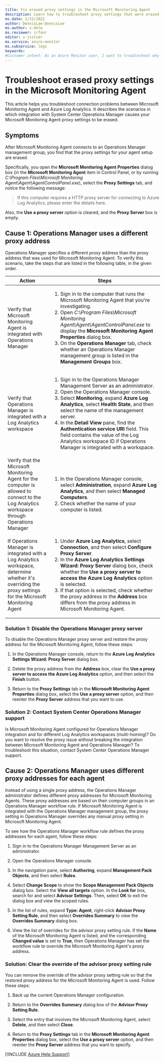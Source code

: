 ```yaml
---
title: Fix erased proxy settings in the Microsoft Monitoring Agent
description: Learn how to troubleshoot proxy settings that were erased for the Microsoft Monitoring Agent because of System Center Operations Manager integration.
ms.date: 1/31/2022
author: DennisLee-DennisLee
ms.author: v-dele
ms.reviewer: irfanr
editor: v-jsitser
ms.service: azure-monitor
ms.subservice: logs
keywords:
#Customer intent: As an Azure Monitor user, I want to troubleshoot why the proxy settings for my Microsoft Monitoring Agent have disappeared so that I can connect to my Azure Log Analytics workspace to interact with System Center Operations Manager data.
---
```

# Troubleshoot erased proxy settings in the Microsoft Monitoring Agent

This article helps you troubleshoot connection problems between Microsoft Monitoring Agent and Azure Log Analytics. It describes the scenarios in which integration with System Center Operations Manager causes your Microsoft Monitoring Agent proxy settings to be erased.

## Symptoms

After Microsoft Monitoring Agent connects to an Operations Manager management group, you find that the proxy settings for your agent setup are erased.

Specifically, you open the **Microsoft Monitoring Agent Properties** dialog box (in the **Microsoft Monitoring Agent** item in Control Panel, or by running *C:\\Program Files\\Microsoft Monitoring Agent\\Agent\\AgentControlPanel.exe*), select the **Proxy Settings** tab, and notice the following message:

> If this computer requires a HTTP proxy server for connecting to Azure Log Analytics, please enter the details here.

Also, the **Use a proxy server** option is cleared, and the **Proxy Server** box is empty.

## Cause 1: Operations Manager uses a different proxy address

Operations Manager specifies a different proxy address than the proxy address that was used for Microsoft Monitoring Agent. To verify this scenario, take the steps that are listed in the following table, in the given order.

| Action | Steps |
| ------ | ----- |
| Verify that Microsoft Monitoring Agent is integrated with Operations Manager | <ol><li>Sign in to the computer that runs the Microsoft Monitoring Agent that you're investigating. </li><li>Open *C:\\Program Files\\Microsoft Monitoring Agent\\Agent\\AgentControlPanel.exe* to display the **Microsoft Monitoring Agent Properties** dialog box. </li><li>On the **Operations Manager** tab, check whether an Operations Manager management group is listed in the **Management Groups** box.</li></ol> |
| Verify that Operations Manager is integrated with a Log Analytics workspace | <ol><li>Sign in to the Operations Manager Management Server as an administrator. </li><li>Open the Operations Manager console. </li><li>Select **Monitoring**, expand **Azure Log Analytics**, select **Health State**, and then select the name of the management server. </li><li>In the **Detail View** pane, find the **Authentication service URI** field. This field contains the value of the Log Analytics workspace ID if Operations Manager is integrated with a workspace. </li></ol> |
| Verify that the Microsoft Monitoring Agent for the computer is allowed to connect to the Log Analytics workspace through Operations Manager | <ol><li>In the Operations Manager console, select **Administration**, expand **Azure Log Analytics**, and then select **Managed Computers**.</li><li>Check whether the name of your computer is listed.</li></ol> |
| If Operations Manager is integrated with a Log Analytics workspace, determine whether it's overriding the proxy settings for the Microsoft Monitoring Agent | <ol><li>Under **Azure Log Analytics**, select **Connection**, and then select **Configure Proxy Server**. </li><li>In the **Azure Log Analytics Settings Wizard: Proxy Server** dialog box, check whether the **Use a proxy server to access the Azure Log Analytics** option is selected. </li><li>If that option is selected, check whether the proxy address in the **Address** box differs from the proxy address in Microsoft Monitoring Agent. </li></ol> |

### Solution 1: Disable the Operations Manager proxy server

To disable the Operations Manager proxy server and restore the proxy address for the Microsoft Monitoring Agent, follow these steps:

1. In the Operations Manager console, return to the **Azure Log Analytics Settings Wizard: Proxy Server** dialog box.

1. Delete the proxy address from the **Address** box, clear the **Use a proxy server to access the Azure Log Analytics** option, and then select the **Finish** button.

1. Return to the **Proxy Settings** tab in the **Microsoft Monitoring Agent Properties** dialog box, select the **Use a proxy server** option, and then reenter the **Proxy Server** address that you want to use.

### Solution 2: Contact System Center Operations Manager support

Is Microsoft Monitoring Agent configured for Operations Manager integration and for different Log Analytics workspaces (multi-homing)? Do you want to resolve the proxy issue without breaking the integration between Microsoft Monitoring Agent and Operations Manager? To troubleshoot this situation, contact System Center Operations Manager support.

## Cause 2: Operations Manager uses different proxy addresses for each agent

Instead of using a single proxy address, the Operations Manager administrator defines different proxy addresses for Microsoft Monitoring Agents. These proxy addresses are based on their computer groups in an Operations Manager workflow rule. If Microsoft Monitoring Agent is integrated with the Operations Manager management group, the proxy setting in Operations Manager overrides any manual proxy setting in Microsoft Monitoring Agent.

To see how the Operations Manager workflow rule defines the proxy addresses for each agent, follow these steps:

1. Sign in to the Operations Manager Management Server as an administrator.

1. Open the Operations Manager console.

1. In the navigation pane, select **Authoring**, expand **Management Pack Objects**, and then select **Rules**.

1. Select **Change Scope** to show the **Scope Management Pack Objects** dialog box. Select the **View all targets** option. In the **Look for** box, search for and select **Advisor Settings**. Then, select **OK** to exit the dialog box and view the scoped rules.

1. In the list of rules, expand **Type: Agent**, right-click **Advisor Proxy Setting Rule**, and then select **Overrides Summary** to view the **Overrides Summary** dialog box.

1. View the list of overrides for the advisor proxy setting rule. If the **Name** of the Microsoft Monitoring Agent is listed, and the corresponding **Changed value** is set to **True**, then Operations Manager has set the workflow rule to override the Microsoft Monitoring Agent's proxy address.

### Solution: Clear the override of the advisor proxy setting rule

You can remove the override of the advisor proxy setting rule so that the restored proxy address for the Microsoft Monitoring Agent is used. Follow these steps:

1. Back up the current Operations Manager configuration.

1. Return to the **Overrides Summary** dialog box of the **Advisor Proxy Setting Rule**.

1. Select the entry that involves the Microsoft Monitoring Agent, select **Delete**, and then select **Close**.

1. Return to the **Proxy Settings** tab in the **Microsoft Monitoring Agent Properties** dialog box, select the **Use a proxy server** option, and then reenter the **Proxy Server** address that you want to specify.

[!INCLUDE [Azure Help Support](../../includes/azure-help-support.md)]
